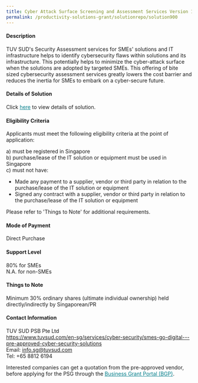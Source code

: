 ```yaml
---
title: Cyber Attack Surface Screening and Assessment Services Version 1 - Penetration Testing Endpoint Black-Box
permalink: /productivity-solutions-grant/solutionrepo/solution900
---
```


#### Description

TUV SUD's Security Assessment services for SMEs' solutions and IT infrastructure helps to identify cybersecurity flaws within solutions and its infrastructure. This potentially helps to minimize the cyber-attack surface when the solutions are adopted by targeted SMEs. This offering of bite sized cybersecurity assessment services greatly lowers the cost barrier and reduces the inertia for SMEs to embark on a cyber-secure future.

#### Details of Solution

Click <a href='https://govassist.gobusiness.gov.sg/images/psg/TUV_SUD_Cyber_Attk_Annex_3_Part_3.pdf' style='color:#037e8a'>here</a> to view details of solution.

#### Eligibility Criteria

Applicants must meet the following eligibility criteria at the point of application:

a) must be registered in Singapore <br>
b) purchase/lease of the IT solution or equipment must be used in Singapore <br>
c) must not have:
- Made any payment to a supplier, vendor or third party in relation to the purchase/lease of the IT solution or equipment
- Signed any contract with a supplier, vendor or third party in relation to the purchase/lease of the IT solution or equipment

Please refer to 'Things to Note' for additional requirements.

#### Mode of Payment
Direct Purchase

#### Support Level
80% for SMEs <br>
N.A. for non-SMEs

#### Things to Note
Minimum 30% ordinary shares (ultimate individual ownership) held directly/indirectly by Singaporean/PR

#### Contact Information
TUV SUD PSB Pte Ltd<br>https://www.tuvsud.com/en-sg/services/cyber-security/smes-go-digital---pre-approved-cyber-security-solutions<br>Email: info.sg@tuvsud.com<br>Tel: +65 8812 6194

Interested companies can get a quotation from the pre-approved vendor, before applying for the PSG through the <a target='_blank' style='color:#037e8a' href='https://www.businessgrants.gov.sg/'>Business Grant Portal (BGP)</a>.
